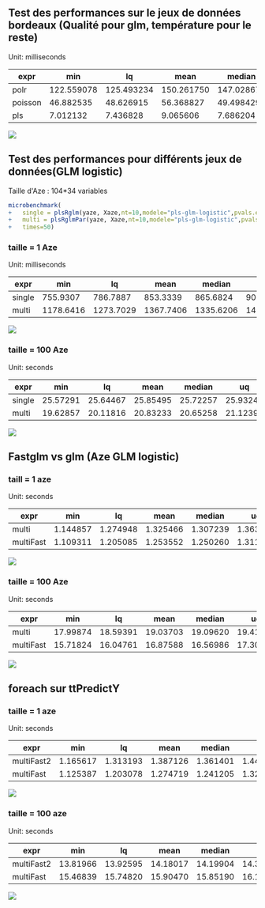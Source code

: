 ## Test des performances sur le jeux de données bordeaux (Qualité pour glm, température pour le reste)

Unit: milliseconds

|expr|        min|         lq|       mean|     median|        uq|       max|
|----|-----------|-----------|-----------|-----------|----------|----------|
|polr| 122.559078| 125.493234| 150.261750| 147.028672| 157.50174| 465.13368|
|poisson|  46.882535|  48.626915|  56.368827|  49.498429|  64.71539| 107.12152|
|pls|   7.012132|   7.436828|   9.065606|   7.686204|   8.90115|  45.85319|

![](Test_naif_performances_plsrglm.png)


## Test des performances pour différents jeux de données(GLM logistic)

Taille d'Aze : 104*34 variables

```R
microbenchmark(
+   single = plsRglm(yaze, Xaze,nt=10,modele="pls-glm-logistic",pvals.expli=T,verbose=F),
+   multi = plsRglmPar(yaze, Xaze,nt=10,modele="pls-glm-logistic",pvals.expli=T,verbose=F),
+   times=50)
```

### taille = 1 Aze

Unit: milliseconds

|   expr |      min|        lq|      mean|    median|        uq|       max| neval|
|--------|---------|----------|----------|----------|----------|----------|------|
| single | 755.9307|  786.7887|  853.3339|  865.6824|  900.4021| 1143.570 |    50|
|  multi |1178.6416| 1273.7029| 1367.7406| 1335.6206| 1459.3418| 2002.678 |    50|

![](glm_logistic_single_vs_multicore_1Aze.png)

### taille = 100 Aze

Unit: seconds

|   expr|      min|       lq|     mean|   median|       uq|      max| neval|
|-------|---------|---------|---------|---------|---------|---------|------|
| single| 25.57291| 25.64467| 25.85495| 25.72257| 25.93241| 26.96713|    20|
|  multi| 19.62857| 20.11816| 20.83233| 20.65258| 21.12395| 24.51206|    20|

![](glm_logistic_single_vs_multicore_100Aze.png)


## Fastglm vs glm (Aze GLM logistic)

### taill = 1 aze
Unit: seconds

|      expr|      min|       lq|     mean|   median|       uq|      max| neval|
|----------|---------|---------|---------|---------|---------|---------|------|
|     multi| 1.144857| 1.274948| 1.325466| 1.307239| 1.363580| 1.560378|    50|
| multiFast| 1.109311| 1.205085| 1.253552| 1.250260| 1.311317| 1.426883|    50|

![](fastGLMvsGLM_1Aze_Logistic.png)

### taille = 100 Aze

Unit: seconds

|      expr|      min|       lq|     mean|   median|       uq|      max| neval|
|----------|---------|---------|---------|---------|---------|---------|------|
|     multi| 17.99874| 18.59391| 19.03703| 19.09620| 19.41044| 20.27305|    20|
| multiFast| 15.71824| 16.04761| 16.87588| 16.56986| 17.30928| 20.36159|    20|

![](fastGLMvsGLM_100Aze_Logistic.png)


## foreach sur ttPredictY

### taille = 1 aze

Unit: seconds

|       expr|      min|       lq|     mean|   median|       uq|      max| neval|
|-----------|---------|---------|---------|---------|---------|---------|------|
| multiFast2| 1.165617| 1.313193| 1.387126| 1.361401| 1.444236| 2.050066|    50|
|  multiFast| 1.125387| 1.203078| 1.274719| 1.241205| 1.322504| 1.707173|    50|

![](fastGLM2vsfastGLM_1Aze_Logistic.png)

### taille = 100 aze
Unit: seconds

|       expr|      min|       lq|     mean|   median|       uq|     max| neval|
|-----------|---------|---------|---------|---------|---------|--------|------|
| multiFast2| 13.81966| 13.92595| 14.18017| 14.19904| 14.39000| 14.5635|    20|
|  multiFast| 15.46839| 15.74820| 15.90470| 15.85190| 16.10824| 16.3625|    20|

![](fastGLM2vsfastGLM_100Aze_Logistic.png)
